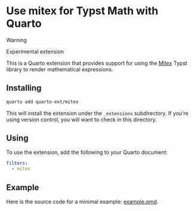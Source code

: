 

# Use mitex for Typst Math with Quarto

> [!WARNING]
>
> Experimental extension

This is a Quarto extension that provides support for using the
[Mitex](https://typst.app/universe/package/mitex/) Typst library to
render mathematical expressions.

## Installing

``` bash
quarto add quarto-ext/mitex
```

This will install the extension under the `_extensions` subdirectory. If
you’re using version control, you will want to check in this directory.

## Using

To use the extension, add the following to your Quarto document:

``` yaml
filters: 
  - mitex
```

## Example

Here is the source code for a minimal example:
[example.qmd](example.qmd).
